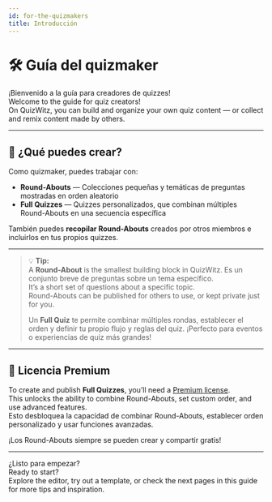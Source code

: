 ```yaml
---
id: for-the-quizmakers
title: Introducción
---
```


# 🛠️ Guía del quizmaker

¡Bienvenido a la guía para creadores de quizzes!\
Welcome to the guide for quiz creators!\
On QuizWitz, you can build and organize your own quiz content — or collect and remix content made by others.

---

## 🧩 ¿Qué puedes crear?

Como quizmaker, puedes trabajar con:

- **Round-Abouts** — Colecciones pequeñas y temáticas de preguntas mostradas en orden aleatorio
- **Full Quizzes** — Quizzes personalizados, que combinan múltiples Round-Abouts en una secuencia específica

También puedes **recopilar Round-Abouts** creados por otros miembros e incluirlos en tus propios quizzes.

---

> 💡 **Tip:**\
> A **Round-About** is the smallest building block in QuizWitz. Es un conjunto breve de preguntas sobre un tema específico.\
> It’s a short set of questions about a specific topic.\
> Round-Abouts can be published for others to use, or kept private just for you.
>
> Un **Full Quiz** te permite combinar múltiples rondas, establecer el orden y definir tu propio flujo y reglas del quiz. ¡Perfecto para eventos o experiencias de quiz más grandes!

---

## 💎 Licencia Premium

To create and publish **Full Quizzes**, you’ll need a [Premium license](https://www.quizwitz.com/pricing).\
This unlocks the ability to combine Round-Abouts, set custom order, and use advanced features.\
Esto desbloquea la capacidad de combinar Round-Abouts, establecer orden personalizado y usar funciones avanzadas.

¡Los Round-Abouts siempre se pueden crear y compartir gratis!

---

¿Listo para empezar?\
Ready to start?\
Explore the editor, try out a template, or check the next pages in this guide for more tips and inspiration.
